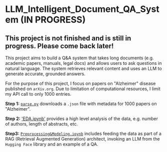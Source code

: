 # LLM_Intelligent_Document_QA_System (IN PROGRESS)

## This project is not finished and is still in progress. Please come back later! 


This project aims to build a Q&amp;A system that takes long documents (e.g. academic papers, manuals, legal docs) and allows users to ask questions in natural language. The system retrieves relevant content and uses an LLM to generate accurate, grounded answers.


For the purpose of this project, I focus on papers on "Alzheimer" disease published on `arXiv.org`. Due to limitation of computational resources, I limit my API call to only 1000 entries. 

**Step 1:** [`parse.py`](https://github.com/nazilagundogdu/LLM_Intelligent_Document_QA_System/blob/main/parse.py) downloads a `.json` file with metadata for 1000 papers on "Alzheimer".

**Step 2:** ['EDA.ipynb'](https://github.com/nazilagundogdu/LLM_Intelligent_Document_QA_System/blob/main/EDA.ipynb) provides a high level analysis of the data, e.g. number of authors, length of abstracts, etc.

**Step3:** [`Preprocessing&Modeling.ipynb`](Preprocessing&Modeling_clean.ipynb) includes feeding the data as part of a RAG (Retrieval Augmented Generation) architect, invoking an LLM from the `Hugging Face` library and an example of a QA.

